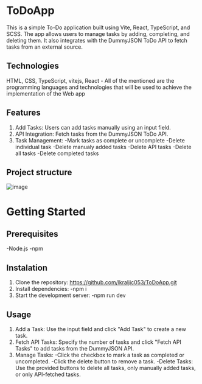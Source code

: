 # ToDoApp
This is a simple To-Do application built using Vite, React, TypeScript, and SCSS. The app allows users to manage tasks by adding, completing, and deleting them. It also integrates with the DummyJSON ToDo API to fetch tasks from an external source.
## Technologies
HTML, CSS, TypeScript, vitejs, React - All of the mentioned are the programming languages and technologies that will be used to achieve the implementation of the Web app
## Features
1. Add Tasks: Users can add tasks manually using an input field.
2. API Integration: Fetch tasks from the DummyJSON ToDo API.
3. Task Management:
  -Mark tasks as complete or uncomplete
  -Delete individual task
  -Delete manualy added tasks
  -Delete API tasks
  -Delete all tasks
  -Delete completed tasks
## Project structure
![image](https://github.com/user-attachments/assets/c382f313-b814-4987-aab3-66c5f9b67595)


# Getting Started
## Prerequisites
-Node.js
-npm
## Instalation
1. Clone the repository: https://github.com/lkraljic053/ToDoApp.git
2. Install dependencies:
  -npm i
3. Start the development server:
   -npm run dev
## Usage
1. Add a Task: Use the input field and click "Add Task" to create a new task.
2. Fetch API Tasks: Specify the number of tasks and click "Fetch API Tasks" to add tasks from the DummyJSON API.
3. Manage Tasks:
  -Click the checkbox to mark a task as completed or uncompleted.
  -Click the delete button to remove a task.
  -Delete Tasks: Use the provided buttons to delete all tasks, only manually added tasks, or only API-fetched tasks.

